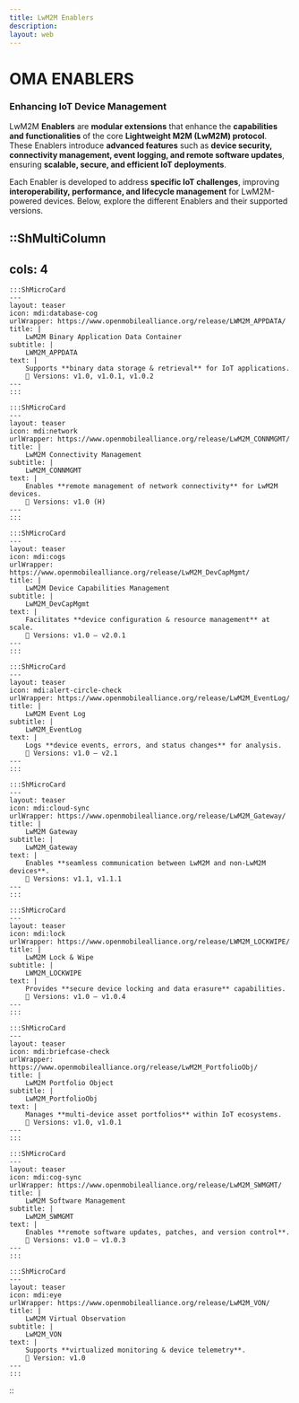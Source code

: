 ```yaml
---
title: LwM2M Enablers
description:
layout: web
---
```

# OMA ENABLERS

### Enhancing IoT Device Management
LwM2M **Enablers** are **modular extensions** that enhance the **capabilities and functionalities** of the core **Lightweight M2M (LwM2M) protocol**. These Enablers introduce **advanced features** such as **device security, connectivity management, event logging, and remote software updates**, ensuring **scalable, secure, and efficient IoT deployments**.  

Each Enabler is developed to address **specific IoT challenges**, improving **interoperability, performance, and lifecycle management** for LwM2M-powered devices. Below, explore the different Enablers and their supported versions.


::ShMultiColumn
---
cols: 4
---

    :::ShMicroCard
    ---
    layout: teaser
    icon: mdi:database-cog
    urlWrapper: https://www.openmobilealliance.org/release/LWM2M_APPDATA/
    title: |
        LwM2M Binary Application Data Container
    subtitle: |
        LWM2M_APPDATA
    text: |
        Supports **binary data storage & retrieval** for IoT applications.  
        🔹 Versions: v1.0, v1.0.1, v1.0.2  
    ---
    :::

    :::ShMicroCard
    ---
    layout: teaser
    icon: mdi:network
    urlWrapper: https://www.openmobilealliance.org/release/LwM2M_CONNMGMT/
    title: |
        LwM2M Connectivity Management
    subtitle: |
        LwM2M_CONNMGMT
    text: |
        Enables **remote management of network connectivity** for LwM2M devices.  
        🔹 Versions: v1.0 (H)  
    ---
    :::

    :::ShMicroCard
    ---
    layout: teaser
    icon: mdi:cogs
    urlWrapper: https://www.openmobilealliance.org/release/LwM2M_DevCapMgmt/
    title: |
        LwM2M Device Capabilities Management
    subtitle: |
        LwM2M_DevCapMgmt
    text: |
        Facilitates **device configuration & resource management** at scale.  
        🔹 Versions: v1.0 – v2.0.1  
    ---
    ::: 

    :::ShMicroCard
    ---
    layout: teaser
    icon: mdi:alert-circle-check
    urlWrapper: https://www.openmobilealliance.org/release/LwM2M_EventLog/
    title: |
        LwM2M Event Log
    subtitle: |
        LwM2M_EventLog
    text: |
        Logs **device events, errors, and status changes** for analysis.  
        🔹 Versions: v1.0 – v2.1  
    ---
    :::

    :::ShMicroCard
    ---
    layout: teaser
    icon: mdi:cloud-sync
    urlWrapper: https://www.openmobilealliance.org/release/LwM2M_Gateway/
    title: |
        LwM2M Gateway
    subtitle: |
        LwM2M_Gateway
    text: |
        Enables **seamless communication between LwM2M and non-LwM2M devices**.  
        🔹 Versions: v1.1, v1.1.1  
    ---
    :::         

    :::ShMicroCard
    ---
    layout: teaser
    icon: mdi:lock
    urlWrapper: https://www.openmobilealliance.org/release/LWM2M_LOCKWIPE/
    title: |
        LwM2M Lock & Wipe
    subtitle: |
        LWM2M_LOCKWIPE
    text: |
        Provides **secure device locking and data erasure** capabilities.  
        🔹 Versions: v1.0 – v1.0.4  
    ---
    :::      

    :::ShMicroCard
    ---
    layout: teaser
    icon: mdi:briefcase-check
    urlWrapper: https://www.openmobilealliance.org/release/LwM2M_PortfolioObj/
    title: |
        LwM2M Portfolio Object
    subtitle: |
        LwM2M_PortfolioObj
    text: |
        Manages **multi-device asset portfolios** within IoT ecosystems.  
        🔹 Versions: v1.0, v1.0.1  
    ---
    :::

    :::ShMicroCard
    ---
    layout: teaser
    icon: mdi:cog-sync
    urlWrapper: https://www.openmobilealliance.org/release/LwM2M_SWMGMT/
    title: |
        LwM2M Software Management
    subtitle: |
        LwM2M_SWMGMT
    text: |
        Enables **remote software updates, patches, and version control**.  
        🔹 Versions: v1.0 – v1.0.3  
    ---
    :::

    :::ShMicroCard
    ---
    layout: teaser
    icon: mdi:eye
    urlWrapper: https://www.openmobilealliance.org/release/LwM2M_VON/
    title: |
        LwM2M Virtual Observation
    subtitle: |
        LwM2M_VON
    text: |
        Supports **virtualized monitoring & device telemetry**.  
        🔹 Version: v1.0  
    ---
    :::         
::